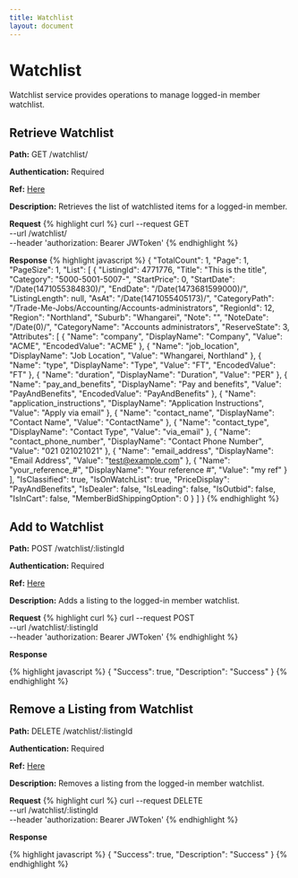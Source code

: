 ```yaml
---
title: Watchlist
layout: document
---
```

# Watchlist
Watchlist service provides operations to manage logged-in member watchlist.

## Retrieve Watchlist
**Path:** GET /watchlist/

**Authentication:** Required

**Ref:** [Here](http://developer.trademe.co.nz/api-reference/my-trade-me-methods/retrieve-your-watchlist/) 

**Description:** Retrieves the list of watchlisted items for a logged-in member.

**Request**
{% highlight curl %}
curl --request GET \
  --url /watchlist/ \
  --header 'authorization: Bearer JWToken'
{% endhighlight %}

**Response**
{% highlight javascript %}
{
  "TotalCount": 1,
  "Page": 1,
  "PageSize": 1,
  "List": [
    {
      "ListingId": 4771776,
      "Title": "This is the title",
      "Category": "5000-5001-5007-",
      "StartPrice": 0,
      "StartDate": "/Date(1471055384830)/",
      "EndDate": "/Date(1473681599000)/",
      "ListingLength": null,
      "AsAt": "/Date(1471055405173)/",
      "CategoryPath": "/Trade-Me-Jobs/Accounting/Accounts-administrators",
      "RegionId": 12,
      "Region": "Northland",
      "Suburb": "Whangarei",
      "Note": "",
      "NoteDate": "/Date(0)/",
      "CategoryName": "Accounts administrators",
      "ReserveState": 3,
      "Attributes": [
        {
          "Name": "company",
          "DisplayName": "Company",
          "Value": "ACME",
          "EncodedValue": "ACME"
        },
        {
          "Name": "job_location",
          "DisplayName": "Job Location",
          "Value": "Whangarei, Northland"
        },
        {
          "Name": "type",
          "DisplayName": "Type",
          "Value": "FT",
          "EncodedValue": "FT"
        },
        {
          "Name": "duration",
          "DisplayName": "Duration",
          "Value": "PER"
        },
        {
          "Name": "pay_and_benefits",
          "DisplayName": "Pay and benefits",
          "Value": "PayAndBenefits",
          "EncodedValue": "PayAndBenefits"
        },
        {
          "Name": "application_instructions",
          "DisplayName": "Application Instructions",
          "Value": "Apply via email"
        },
        {
          "Name": "contact_name",
          "DisplayName": "Contact Name",
          "Value": "ContactName"
        },
        {
          "Name": "contact_type",
          "DisplayName": "Contact Type",
          "Value": "via_email"
        },
        {
          "Name": "contact_phone_number",
          "DisplayName": "Contact Phone Number",
          "Value": "021 021021021"
        },
        {
          "Name": "email_address",
          "DisplayName": "Email Address",
          "Value": "test@example.com"
        },
        {
          "Name": "your_reference_#",
          "DisplayName": "Your reference #",
          "Value": "my ref"
        }
      ],
      "IsClassified": true,
      "IsOnWatchList": true,
      "PriceDisplay": "PayAndBenefits",
      "IsDealer": false,
      "IsLeading": false,
      "IsOutbid": false,
      "IsInCart": false,
      "MemberBidShippingOption": 0
    }
  ]
}
{% endhighlight %}

## Add to Watchlist
**Path:** POST /watchlist/:listingId

**Authentication:** Required

**Ref:** [Here](http://developer.trademe.co.nz/api-reference/my-trade-me-methods/add-a-listing-to-your-watchlist/) 

**Description:** Adds a listing to the logged-in member watchlist.   

**Request**
{% highlight curl %}
curl --request POST \
  --url /watchlist/:listingId \
  --header 'authorization: Bearer JWToken'
{% endhighlight %}

**Response**

{% highlight javascript %}
{
  "Success": true,
  "Description": "Success"
}
{% endhighlight %}

## Remove a Listing from Watchlist
**Path:** DELETE /watchlist/:listingId

**Authentication:** Required

**Ref:** [Here](http://developer.trademe.co.nz/api-reference/my-trade-me-methods/remove-a-listing-from-your-watchlist/) 

**Description:** Removes a listing from the logged-in member watchlist.   

**Request**
{% highlight curl %}
curl --request DELETE \
  --url /watchlist/:listingId \
  --header 'authorization: Bearer JWToken'
{% endhighlight %}

**Response**

{% highlight javascript %}
{
  "Success": true,
  "Description": "Success"
}
{% endhighlight %}